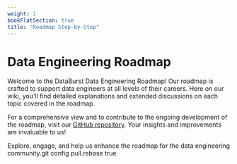 ```yaml
---
weight: 1
bookFlatSection: true
title: "Roadmap Step-by-Step"
---
```


# Data Engineering Roadmap

Welcome to the DataBurst Data Engineering Roadmap! Our roadmap is crafted to support data engineers at all levels of their careers. Here on our wiki, you'll find detailed explanations and extended discussions on each topic covered in the roadmap.

For a comprehensive view and to contribute to the ongoing development of the roadmap, visit our [GitHub repository](https://github.com/data-burst/data-engineering-roadmap). Your insights and improvements are invaluable to us!

Explore, engage, and help us enhance the roadmap for the data engineering community.git config pull.rebase true